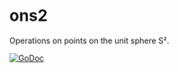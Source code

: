 # ons2
Operations on points on the unit sphere S².

[![GoDoc](https://godoc.org/github.com/reconditematter/ons2?status.svg)](https://godoc.org/github.com/reconditematter/ons2)
